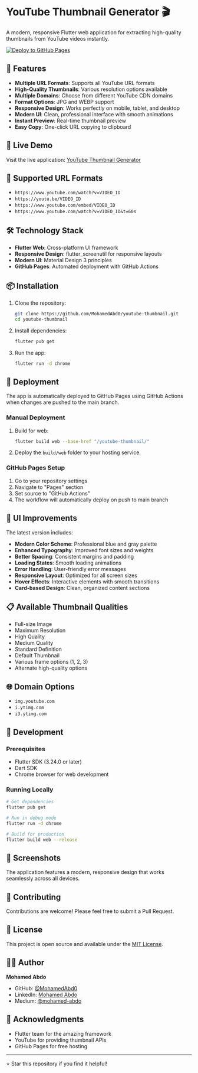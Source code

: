 # YouTube Thumbnail Generator 🎬

A modern, responsive Flutter web application for extracting high-quality thumbnails from YouTube videos instantly.

[![Deploy to GitHub Pages](https://github.com/MohamedAbd0/youtube-thumbnail/actions/workflows/deploy.yml/badge.svg)](https://github.com/MohamedAbd0/youtube-thumbnail/actions/workflows/deploy.yml)

## 🌟 Features

- **Multiple URL Formats**: Supports all YouTube URL formats
- **High-Quality Thumbnails**: Various resolution options available
- **Multiple Domains**: Choose from different YouTube CDN domains
- **Format Options**: JPG and WEBP support
- **Responsive Design**: Works perfectly on mobile, tablet, and desktop
- **Modern UI**: Clean, professional interface with smooth animations
- **Instant Preview**: Real-time thumbnail preview
- **Easy Copy**: One-click URL copying to clipboard

## 🚀 Live Demo

Visit the live application: [YouTube Thumbnail Generator](https://mohamedabd0.github.io/youtube-thumbnail/)

## 📱 Supported URL Formats

- `https://www.youtube.com/watch?v=VIDEO_ID`
- `https://youtu.be/VIDEO_ID`
- `https://www.youtube.com/embed/VIDEO_ID`
- `https://www.youtube.com/watch?v=VIDEO_ID&t=60s`

## 🛠️ Technology Stack

- **Flutter Web**: Cross-platform UI framework
- **Responsive Design**: flutter_screenutil for responsive layouts
- **Modern UI**: Material Design 3 principles
- **GitHub Pages**: Automated deployment with GitHub Actions

## 📦 Installation

1. Clone the repository:
   ```bash
   git clone https://github.com/MohamedAbd0/youtube-thumbnail.git
   cd youtube-thumbnail
   ```

2. Install dependencies:
   ```bash
   flutter pub get
   ```

3. Run the app:
   ```bash
   flutter run -d chrome
   ```

## 🚢 Deployment

The app is automatically deployed to GitHub Pages using GitHub Actions when changes are pushed to the main branch.

### Manual Deployment

1. Build for web:
   ```bash
   flutter build web --base-href "/youtube-thumbnail/"
   ```

2. Deploy the `build/web` folder to your hosting service.

### GitHub Pages Setup

1. Go to your repository settings
2. Navigate to "Pages" section
3. Set source to "GitHub Actions"
4. The workflow will automatically deploy on push to main branch

## 🎨 UI Improvements

The latest version includes:

- **Modern Color Scheme**: Professional blue and gray palette
- **Enhanced Typography**: Improved font sizes and weights
- **Better Spacing**: Consistent margins and padding
- **Loading States**: Smooth loading animations
- **Error Handling**: User-friendly error messages
- **Responsive Layout**: Optimized for all screen sizes
- **Hover Effects**: Interactive elements with smooth transitions
- **Card-based Design**: Clean, organized content sections

## 📋 Available Thumbnail Qualities

- Full-size Image
- Maximum Resolution
- High Quality
- Medium Quality
- Standard Definition
- Default Thumbnail
- Various frame options (1, 2, 3)
- Alternate high-quality options

## 🌐 Domain Options

- `img.youtube.com`
- `i.ytimg.com`
- `i3.ytimg.com`

## 🔧 Development

### Prerequisites

- Flutter SDK (3.24.0 or later)
- Dart SDK
- Chrome browser for web development

### Running Locally

```bash
# Get dependencies
flutter pub get

# Run in debug mode
flutter run -d chrome

# Build for production
flutter build web --release
```

## 📱 Screenshots

The application features a modern, responsive design that works seamlessly across all devices.

## 🤝 Contributing

Contributions are welcome! Please feel free to submit a Pull Request.

## 📄 License

This project is open source and available under the [MIT License](LICENSE).

## 👨‍💻 Author

**Mohamed Abdo**

- GitHub: [@MohamedAbd0](https://github.com/MohamedAbd0)
- LinkedIn: [Mohamed Abdo](https://www.linkedin.com/in/mohamed-abdo95/)
- Medium: [@mohamed-abdo](https://mohamed-abdo.medium.com/)

## 🙏 Acknowledgments

- Flutter team for the amazing framework
- YouTube for providing thumbnail APIs
- GitHub Pages for free hosting

---

⭐ Star this repository if you find it helpful!
